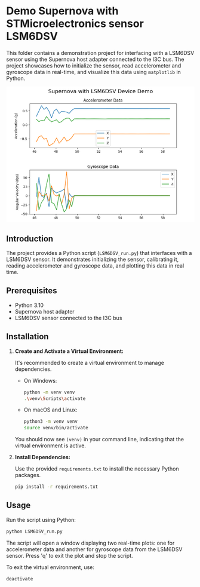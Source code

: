 # Demo Supernova with STMicroelectronics sensor LSM6DSV

This folder contains a demonstration project for interfacing with a LSM6DSV sensor using the Supernova host adapter connected to the I3C bus. The project showcases how to initialize the sensor, read accelerometer and gyroscope data in real-time, and visualize this data using `matplotlib` in Python.

![Sensor_Data_Visualization](assets/stmicroelectronics_lsm6dsv_accel_gyro_plot.png)

## Introduction

The project provides a Python script (`LSM6DSV_run.py`) that interfaces with a LSM6DSV sensor. It demonstrates initializing the sensor, calibrating it, reading accelerometer and gyroscope data, and plotting this data in real time.

## Prerequisites

- Python 3.10
- Supernova host adapter
- LSM6DSV sensor connected to the I3C bus

## Installation

1. **Create and Activate a Virtual Environment:**

   It's recommended to create a virtual environment to manage dependencies.

   - On Windows:

     ```bash
     python -m venv venv
     .\venv\Scripts\activate
     ```

   - On macOS and Linux:

     ```bash
     python3 -m venv venv
     source venv/bin/activate
     ```

   You should now see `(venv)` in your command line, indicating that the virtual environment is active.

2. **Install Dependencies:**

   Use the provided `requirements.txt` to install the necessary Python packages.

   ```bash
   pip install -r requirements.txt
   ```

## Usage

Run the script using Python:

```bash
python LSM6DSV_run.py
```

The script will open a window displaying two real-time plots: one for accelerometer data and another for gyroscope data from the LSM6DSV sensor. Press 'q' to exit the plot and stop the script.

To exit the virtual environment, use:

```bash
deactivate
```
